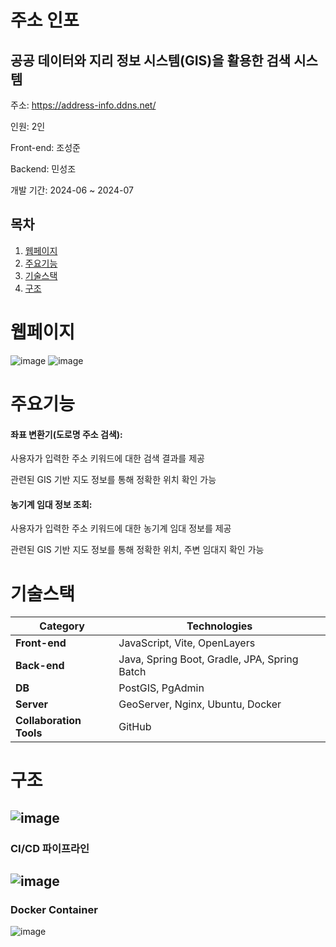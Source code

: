 # 주소 인포
## 공공 데이터와 지리 정보 시스템(GIS)을 활용한 검색 시스템
주소: https://address-info.ddns.net/

인원: 2인

Front-end: 조성준

Backend: 민성조

개발 기간: 2024-06 ~ 2024-07
## 목차
1. [웹페이지](#웹페이지)
2. [주요기능](#주요기능)
3. [기술스택](#기술스택)
4. [구조](#구조)
# 웹페이지
![image](https://github.com/user-attachments/assets/44b3f9e2-2f21-404f-9a3e-a37f8bcae638)
![image](https://github.com/user-attachments/assets/98474107-19ac-4e0b-b3e4-1a9fd8e80030)
# 주요기능
#### 좌표 변환기(도로명 주소 검색):

사용자가 입력한 주소 키워드에 대한 검색 결과를 제공

관련된 GIS 기반 지도 정보를 통해 정확한 위치 확인 가능

#### 농기계 임대 정보 조회:

사용자가 입력한 주소 키워드에 대한 농기계 임대 정보를 제공

관련된 GIS 기반 지도 정보를 통해 정확한 위치, 주변 임대지 확인 가능


# 기술스택
| **Category** | **Technologies** |
|--------------|-------------------|
| **Front-end** | JavaScript, Vite, OpenLayers |
| **Back-end** | Java, Spring Boot, Gradle, JPA, Spring Batch |
| **DB** | PostGIS, PgAdmin |
| **Server** | GeoServer, Nginx, Ubuntu, Docker |
| **Collaboration Tools** | GitHub |
# 구조
![image](https://github.com/user-attachments/assets/1b58210d-8958-4d35-9057-b4a7cba516fc)
---
### CI/CD 파이프라인

![image](https://github.com/user-attachments/assets/6028fa4a-c6f8-409f-8a96-cb5291558508)
---
### Docker Container

![image](https://github.com/user-attachments/assets/e535a035-7a25-4f1a-848f-2e126804664d)
